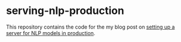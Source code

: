 # serving-nlp-production

This repository contains the code for the my blog post on [setting up a server for NLP models in production](http://anbasile.github.io/posts/serving-ml-models-production/).

